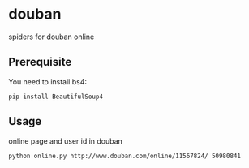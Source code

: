 # douban
spiders for douban online

## Prerequisite
You need to install bs4:

    pip install BeautifulSoup4

## Usage
online page and user id in douban

    python online.py http://www.douban.com/online/11567824/ 50980841
